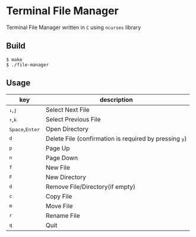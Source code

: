 # Terminal File Manager 
Terminal File Manager written in `C` using `ncurses` library 

## Build 

```console
$ make 
$ ./file-manager
```

## Usage 

| key                                                 | description        |
|-----------------------------------------------------|--------------------|
| <kbd>&#8595;</kbd>,<kbd>j</kbd> | Select Next File |
| <kbd>&#8593;</kbd>,<kbd>k</kbd> | Select Previous File |
| <kbd>Space</kbd>,<kbd>Enter</kbd> | Open Directory |
| <kbd>d</kbd> | Delete File (confirmation is required by pressing <kbd>y</kbd>) |
| <kbd>p</kbd>                                      | Page Up               |
| <kbd>n</kbd>                                      | Page Down               |
| <kbd>f</kbd>                                      | New File               |
| <kbd>F</kbd>                                      | New Directory               |
| <kbd>d</kbd>                                      | Remove File/Directory(if empty)               |
| <kbd>с</kbd>                                      | Copy File               |
| <kbd>m</kbd>                                      | Move File               |
| <kbd>r</kbd>                                      | Rename File               |
| <kbd>q</kbd>                                      | Quit               |


